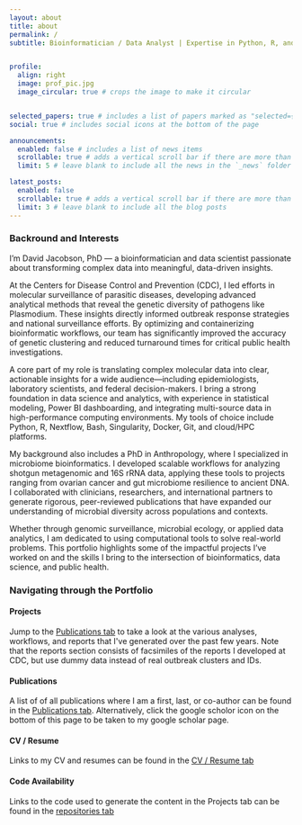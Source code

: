 ```yaml
---
layout: about
title: about
permalink: /
subtitle: Bioinformatician / Data Analyst | Expertise in Python, R, and Pipeline Development | Using Big Data to Understand Complex Datasets


profile:
  align: right
  image: prof_pic.jpg
  image_circular: true # crops the image to make it circular


selected_papers: true # includes a list of papers marked as "selected={true}"
social: true # includes social icons at the bottom of the page

announcements:
  enabled: false # includes a list of news items
  scrollable: true # adds a vertical scroll bar if there are more than 3 news items
  limit: 5 # leave blank to include all the news in the `_news` folder

latest_posts:
  enabled: false
  scrollable: true # adds a vertical scroll bar if there are more than 3 new posts items
  limit: 3 # leave blank to include all the blog posts
---
```


### Backround and Interests

I’m David Jacobson, PhD — a bioinformatician and data scientist passionate about transforming complex data into meaningful, data-driven insights.

At the Centers for Disease Control and Prevention (CDC), I led efforts in molecular surveillance of parasitic diseases, developing advanced analytical methods that reveal the genetic diversity of pathogens like Plasmodium. These insights directly informed outbreak response strategies and national surveillance efforts. By optimizing and containerizing bioinformatic workflows, our team has significantly improved the accuracy of genetic clustering and reduced turnaround times for critical public health investigations.

A core part of my role is translating complex molecular data into clear, actionable insights for a wide audience—including epidemiologists, laboratory scientists, and federal decision-makers. I bring a strong foundation in data science and analytics, with experience in statistical modeling, Power BI dashboarding, and integrating multi-source data in high-performance computing environments. My tools of choice include Python, R, Nextflow, Bash, Singularity, Docker, Git, and cloud/HPC platforms.

My background also includes a PhD in Anthropology, where I specialized in microbiome bioinformatics. I developed scalable workflows for analyzing shotgun metagenomic and 16S rRNA data, applying these tools to projects ranging from ovarian cancer and gut microbiome resilience to ancient DNA. I collaborated with clinicians, researchers, and international partners to generate rigorous, peer-reviewed publications that have expanded our understanding of microbial diversity across populations and contexts.

Whether through genomic surveillance, microbial ecology, or applied data analytics, I am dedicated to using computational tools to solve real-world problems. This portfolio highlights some of the impactful projects I’ve worked on and the skills I bring to the intersection of bioinformatics, data science, and public health.

### Navigating through the Portfolio

#### Projects
Jump to the [Publications tab]() to take a look at the various analyses, workflows, and reports that I've generated over the past few years. Note that the reports section consists of facsimiles of the reports I developed at CDC, but use dummy data instead of real outbreak clusters and IDs.

#### Publications
A list of of all publications where I am a first, last, or co-author can be found in the [Publications tab](). Alternatively, click the google scholor icon on the bottom of this page to be taken to my google scholar page.

#### CV / Resume
Links to my CV and resumes can be found in the [CV / Resume tab]()

#### Code Availability
Links to the code used to generate the content in the Projects tab can be found in the [repositories tab]()

